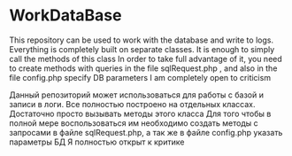 # WorkDataBase
This repository can be used to work with the database and write to logs. Everything is completely built on separate classes. It is enough to simply call the methods of this class
In order to take full advantage of it, you need to create methods with queries in the file sqlRequest.php , and also in the file config.php specify DB parameters
I am completely open to criticism

Данный репозиторий может использоваться для работы с базой и записи в логи. Все полностью построено на отдельных классах. Достаточно просто вызывать методы этого класса
Для того чтобы в полной мере воспользоваться им необходимо создать методы с запросами в файле sqlRequest.php, а так же в файле config.php указать параметры БД
Я полностью открыт к критике
